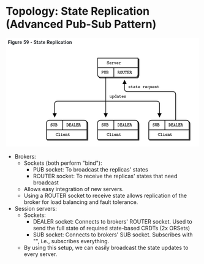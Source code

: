 # Topology: State Replication (Advanced Pub-Sub Pattern) 
![Topology](./topology.png)
* Brokers: 
  * Sockets (both perform "bind"): 
    * PUB socket: To broadcast the replicas' states
    * ROUTER socket: To receive the replicas' states that need broadcast
  * Allows easy integration of new servers. 
  * Using a ROUTER socket to receive state allows replication of the broker for load balancing and fault tolerance. 
* Session servers:
  * Sockets:
    * DEALER socket: Connects to brokers' ROUTER socket. Used to send the full state of required state-based CRDTs (2x ORSets)
    * SUB socket: Connects to brokers' SUB socket. Subscribes with "", i.e., subscribes everything.
  * By using this setup, we can easily broadcast the state updates to every server.
